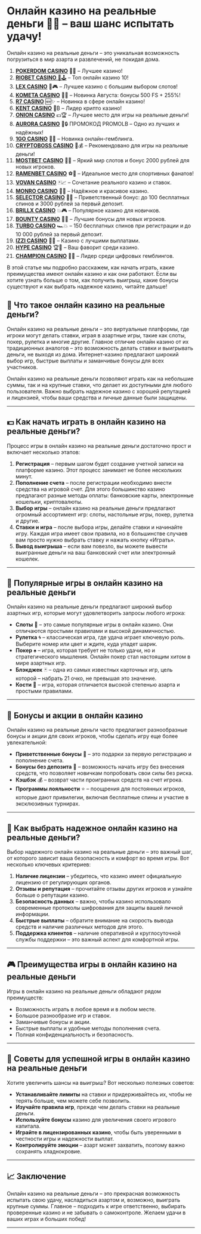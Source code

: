# Онлайн казино на реальные деньги 🎰💵 – ваш шанс испытать удачу!

Онлайн казино на реальные деньги – это уникальная возможность погрузиться в мир азарта и развлечений, не покидая дома. 
1. [**POKERDOM CASINO**](https://4pd-stat.com/click/65c385136bcc63141167f1e3/4450/13807/subaccount) 🎰🔥 – Лучшее казино!
1. [**RIOBET CASINO** 🌟🕹️](https://tracker.rioaffi.com/link?btag=1027246_346134) – Топ онлайн казино 10!
1. [**LEX CASINO**](https://lex-ircp01.com/c71ab4dfb) 🎯🎮 – Лучшее казино с большим выбором слотов!
1. [**KOMETA CASINO**](https://stars-flight.com/s2371995e) 🚀🎁 – Новинка Августа: бонусы 500 FS + 255%!
1. [**R7 CASINO**](https://aristocratic-hall.com/s9f210880) 🆕✨ – Новинка в сфере онлайн казино!
1. [**KENT CASINO**](https://passage-through-deserts.com/de0514c15) 💎₿ – Лидер крипто казино!
1. [**ONION CASINO**](https://obclk001-2d.top/click?offer_id=986&partner_id=10542&landing_id=1798&utm_medium=affiliate&sub_1=oncasino3) 💵🏆 – Лучшее место для игры на реальные деньги!
1. [**AURORA CASINO**](https://10trafic-stat2.com/click/668546566bcc6313411604c7/6766/15114/subaccount?promocode=PROMOLB) 🌌🔒 ПРОМОКОД PROMOLB – Одно из лучших и надёжных!
1. [**1GO CASINO**](https://1go-ircp01.com/ce015f410) 🎉🎲 – Новинка онлайн-гемблинга.
1. [**CRYPTOBOSS CASINO**](https://cryptobossc.online/d847bcfa9) 👑💰 – Рекомендовано для игры на реальные деньги!
1. [**MOSTBET CASINO**](https://ktbtis024ifqfn0mst.com/beQs) 🎡💫 – Яркий мир слотов и бонус 2000 рублей для новых игроков.
1. [**RAMENBET CASINO**](https://get.saltyram.com/ru/registration?apkpop=0&partner=p24970p3296034p5526) ⚽🏅 – Идеальное место для спортивных фанатов!
1. [**VOVAN CASINO**](https://vovan.site/d2375cf9b) 🃏📈 – Сочетание реального казино и ставок.
1. [**MONRO CASINO**](https://mnr-ircp01.com/c3ce72a2c) 🌟💖 – Надёжное и красивое казино.
1. [**SELECTOR CASINO**](https://gosel.pl/SELVK) 🎁🎉 – Приветственный бонус: до 100 бесплатных спинов и 3000 рублей за первый депозит.
1. [**BRILLX CASINO**](https://brillx.pub/BRIVK) 💥🎮 – Популярное казино для новичков.
1. [**BOUNTY CASINO**](https://bounty-casino.de/BOVK) 🎯🎁 – Лучшие бонусы для новых игроков.
1. [**TURBO CASINO**](https://turbo-casino.pro/TURVK) 🏎️💥 – 150 бесплатных спинов при регистрации и до 10 000 рублей за первый депозит.
1. [**IZZI CASINO**](https://izzi-fr03.com/ca7c8a7b7) 💸🔝 – Казино с лучшими выплатами.
1. [**HYPE CASINO**](https://hypekaz.com/dc2f44ad0) 🏆🎉 – Ваш фаворит среди казино.
1. [**CHAMPION CASINO**](https://champcasino.ink/pobeda/doa-hats?p80412p305331p112c) 🥇🎰 – Лидер среди цифровых гемблингов.

В этой статье мы подробно расскажем, как начать играть, какие преимущества имеют онлайн казино и как они работают. Если вы хотите узнать больше о том, как получить выигрыш, какие бонусы существуют и как выбрать надежное казино, читайте дальше!

## 🎰 Что такое онлайн казино на реальные деньги?

Онлайн казино на реальные деньги – это виртуальные платформы, где игроки могут делать ставки, играя в азартные игры, такие как слоты, покер, рулетка и многие другие. Главное отличие онлайн казино от их традиционных аналогов – это возможность делать ставки и выигрывать деньги, не выходя из дома. Интернет-казино предлагают широкий выбор игр, быстрые выплаты и заманчивые бонусы для всех участников.

Онлайн казино на реальные деньги позволяют играть как на небольшие суммы, так и на крупные ставки, что делает их доступными для любого пользователя. Важно выбрать надежное казино с хорошей репутацией и лицензией, чтобы ваши средства и личные данные были защищены.

---

## 💵 Как начать играть в онлайн казино на реальные деньги?

Процесс игры в онлайн казино на реальные деньги достаточно прост и включает несколько этапов:

1. **Регистрация** – первым шагом будет создание учетной записи на платформе казино. Этот процесс занимает не более нескольких минут.
2. **Пополнение счета** – после регистрации необходимо внести средства на игровой счет. Для этого большинство казино предлагают разные методы оплаты: банковские карты, электронные кошельки, криптовалюты.
3. **Выбор игры** – онлайн казино на реальные деньги предлагают огромный ассортимент игр: слоты, настольные игры, покер, рулетка и другие.
4. **Ставки и игра** – после выбора игры, делайте ставки и начинайте игру. Каждая игра имеет свои правила, но в большинстве случаев вам просто нужно выбрать ставку и нажать кнопку «Играть».
5. **Вывод выигрыша** – если вам повезло, вы можете вывести выигранные деньги на ваш банковский счет или электронный кошелек.

---

## 🎲 Популярные игры в онлайн казино на реальные деньги

Онлайн казино на реальные деньги предлагают широкий выбор азартных игр, которые могут удовлетворить запросы любого игрока:

- **Слоты** 🎰 – это самые популярные игры в онлайн казино. Они отличаются простыми правилами и высокой динамичностью. 
- **Рулетка** 🌀 – классическая игра, где удача играет ключевую роль. Выберите номер или цвет и ждите, куда упадет шарик.
- **Покер** ♠️ – игра, которая требует не только удачи, но и стратегического мышления. Онлайн покер стал настоящим хитом в мире азартных игр.
- **Блэкджек** 🃏 – одна из самых известных карточных игр, цель которой – набрать 21 очко, не превышая это значение.
- **Кости** 🎲 – игра, которая отличается высокой степенью азарта и простыми правилами.

---

## 🎁 Бонусы и акции в онлайн казино

Онлайн казино на реальные деньги часто предлагают разнообразные бонусы и акции для своих игроков, чтобы сделать игру еще более увлекательной:

- **Приветственные бонусы** 💸 – это подарки за первую регистрацию и пополнение счета.
- **Бонусы без депозита** 🎁 – возможность начать игру без внесения средств, что позволяет новичкам попробовать свои силы без риска.
- **Кэшбэк** 💰 – возврат части проигранных средств на счет игрока.
- **Программы лояльности** ⭐ – поощрения для постоянных игроков, которые дают привилегии, включая бесплатные спины и участие в эксклюзивных турнирах.

---

## 🔐 Как выбрать надежное онлайн казино на реальные деньги?

Выбор надежного онлайн казино на реальные деньги – это важный шаг, от которого зависит ваша безопасность и комфорт во время игры. Вот несколько ключевых критериев:

1. **Наличие лицензии** – убедитесь, что казино имеет официальную лицензию от регулирующих органов.
2. **Отзывы и репутация** – прочитайте отзывы других игроков и узнайте больше о репутации казино.
3. **Безопасность данных** – важно, чтобы казино использовало современные протоколы шифрования для защиты вашей личной информации.
4. **Быстрые выплаты** – обратите внимание на скорость вывода средств и наличие различных методов для этого.
5. **Поддержка клиентов** – наличие оперативной и круглосуточной службы поддержки – это важный аспект для комфортной игры.

---

## 🎮 Преимущества игры в онлайн казино на реальные деньги

Игры в онлайн казино на реальные деньги обладают рядом преимуществ:

- Возможность играть в любое время и в любом месте.
- Большое разнообразие игр и ставок.
- Заманчивые бонусы и акции.
- Быстрые выплаты и удобные методы пополнения счета.
- Полная конфиденциальность и безопасность.

---

## 🚀 Советы для успешной игры в онлайн казино на реальные деньги

Хотите увеличить шансы на выигрыш? Вот несколько полезных советов:

- **Устанавливайте лимиты** на ставки и придерживайтесь их, чтобы не терять больше, чем можете себе позволить.
- **Изучайте правила игр**, прежде чем делать ставки на реальные деньги.
- **Используйте бонусы** казино для увеличения своего игрового капитала.
- **Играйте в лицензированных казино**, чтобы быть уверенными в честности игры и надежности выплат.
- **Контролируйте эмоции** – азарт может захватить, поэтому важно сохранять хладнокровие.

---

## 📈 Заключение

Онлайн казино на реальные деньги – это прекрасная возможность испытать свою удачу, насладиться азартом и, возможно, выиграть крупные суммы. Главное – подходить к игре ответственно, выбирать проверенные казино и не забывать о самоконтроле. Желаем удачи в ваших играх и больших побед!

---
